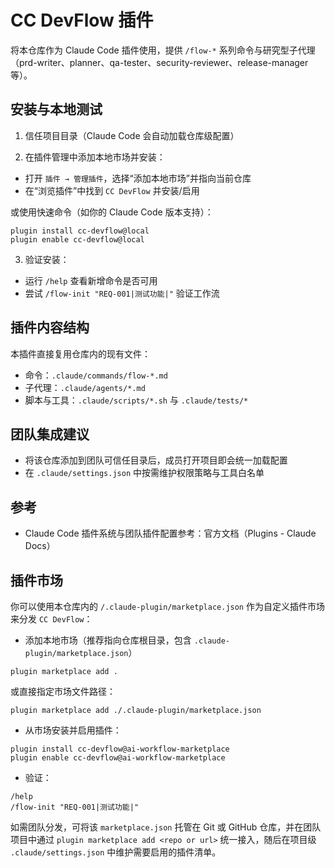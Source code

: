 # CC DevFlow 插件

将本仓库作为 Claude Code 插件使用，提供 `/flow-*` 系列命令与研究型子代理（prd-writer、planner、qa-tester、security-reviewer、release-manager 等）。

## 安装与本地测试

1) 信任项目目录（Claude Code 会自动加载仓库级配置）

2) 在插件管理中添加本地市场并安装：

- 打开 `插件 → 管理插件`，选择“添加本地市场”并指向当前仓库
- 在“浏览插件”中找到 `CC DevFlow` 并安装/启用

或使用快速命令（如你的 Claude Code 版本支持）：

```text
plugin install cc-devflow@local
plugin enable cc-devflow@local
```

3) 验证安装：

- 运行 `/help` 查看新增命令是否可用
- 尝试 `/flow-init "REQ-001|测试功能|"` 验证工作流

## 插件内容结构

本插件直接复用仓库内的现有文件：

- 命令：`.claude/commands/flow-*.md`
- 子代理：`.claude/agents/*.md`
- 脚本与工具：`.claude/scripts/*.sh` 与 `.claude/tests/*`

## 团队集成建议

- 将该仓库添加到团队可信任目录后，成员打开项目即会统一加载配置
- 在 `.claude/settings.json` 中按需维护权限策略与工具白名单

## 参考

- Claude Code 插件系统与团队插件配置参考：官方文档（Plugins - Claude Docs）

## 插件市场

你可以使用本仓库内的 `/.claude-plugin/marketplace.json` 作为自定义插件市场来分发 `CC DevFlow`：

- 添加本地市场（推荐指向仓库根目录，包含 `.claude-plugin/marketplace.json`）

```text
plugin marketplace add .
```

或直接指定市场文件路径：

```text
plugin marketplace add ./.claude-plugin/marketplace.json
```

- 从市场安装并启用插件：

```text
plugin install cc-devflow@ai-workflow-marketplace
plugin enable cc-devflow@ai-workflow-marketplace
```

- 验证：

```text
/help
/flow-init "REQ-001|测试功能|"
```

如需团队分发，可将该 `marketplace.json` 托管在 Git 或 GitHub 仓库，并在团队项目中通过 `plugin marketplace add <repo or url>` 统一接入，随后在项目级 `.claude/settings.json` 中维护需要启用的插件清单。